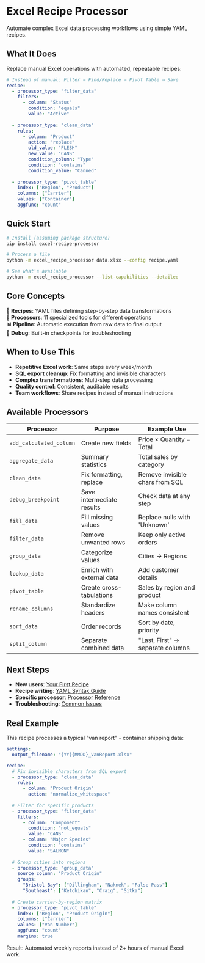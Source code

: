 # Excel Recipe Processor

Automate complex Excel data processing workflows using simple YAML recipes.

## What It Does

Replace manual Excel operations with automated, repeatable recipes:

```yaml
# Instead of manual: Filter → Find/Replace → Pivot Table → Save
recipe:
  - processor_type: "filter_data"
    filters:
      - column: "Status" 
        condition: "equals"
        value: "Active"
  
  - processor_type: "clean_data"
    rules:
      - column: "Product"
        action: "replace"
        old_value: "FLESH"
        new_value: "CANS"
        condition_column: "Type"
        condition: "contains" 
        condition_value: "Canned"
  
  - processor_type: "pivot_table"
    index: ["Region", "Product"]
    columns: ["Carrier"]
    values: ["Container"]
    aggfunc: "count"
```

## Quick Start

```bash
# Install (assuming package structure)
pip install excel-recipe-processor

# Process a file
python -m excel_recipe_processor data.xlsx --config recipe.yaml

# See what's available  
python -m excel_recipe_processor --list-capabilities --detailed
```

## Core Concepts

**🧾 Recipes**: YAML files defining step-by-step data transformations  
**🔧 Processors**: 11 specialized tools for different operations  
**📊 Pipeline**: Automatic execution from raw data to final output  
**🐛 Debug**: Built-in checkpoints for troubleshooting  

## When to Use This

- **Repetitive Excel work**: Same steps every week/month
- **SQL export cleanup**: Fix formatting and invisible characters
- **Complex transformations**: Multi-step data processing 
- **Quality control**: Consistent, auditable results
- **Team workflows**: Share recipes instead of manual instructions

## Available Processors

| Processor               | Purpose                     | Example Use                        |
|-------------------------|-----------------------------|------------------------------------|
| `add_calculated_column` | Create new fields           | Price × Quantity = Total           |
| `aggregate_data`        | Summary statistics          | Total sales by category            |
| `clean_data`            | Fix formatting, replace     | Remove invisible chars from SQL    |
| `debug_breakpoint`      | Save intermediate results   | Check data at any step             |
| `fill_data`             | Fill missing values         | Replace nulls with 'Unknown'       |
| `filter_data`           | Remove unwanted rows        | Keep only active orders            |
| `group_data`            | Categorize values           | Cities → Regions                   |
| `lookup_data`           | Enrich with external data   | Add customer details               |
| `pivot_table`           | Create cross-tabulations    | Sales by region and product        |
| `rename_columns`        | Standardize headers         | Make column names consistent       |
| `sort_data`             | Order records               | Sort by date, priority             |
| `split_column`          | Separate combined data      | "Last, First" → separate columns   |

## Next Steps

- **New users**: [Your First Recipe](getting-started/your-first-recipe.md)
- **Recipe writing**: [YAML Syntax Guide](recipes/yaml-syntax.md)  
- **Specific processor**: [Processor Reference](processors/overview.md)
- **Troubleshooting**: [Common Issues](troubleshooting/common-issues.md)

## Real Example

This recipe processes a typical "van report" - container shipping data:

```yaml
settings:
  output_filename: "{YY}{MMDD}_VanReport.xlsx"

recipe:
  # Fix invisible characters from SQL export
  - processor_type: "clean_data"
    rules:
      - column: "Product Origin"
        action: "normalize_whitespace"
  
  # Filter for specific products  
  - processor_type: "filter_data"
    filters:
      - column: "Component"
        condition: "not_equals"
        value: "CANS"
      - column: "Major Species"
        condition: "contains"
        value: "SALMON"
  
  # Group cities into regions
  - processor_type: "group_data"
    source_column: "Product Origin"
    groups:
      "Bristol Bay": ["Dillingham", "Naknek", "False Pass"]
      "Southeast": ["Ketchikan", "Craig", "Sitka"]
  
  # Create carrier-by-region matrix
  - processor_type: "pivot_table"
    index: ["Region", "Product Origin"]
    columns: ["Carrier"] 
    values: ["Van Number"]
    aggfunc: "count"
    margins: true
```

Result: Automated weekly reports instead of 2+ hours of manual Excel work.

